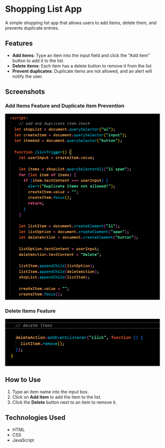 # Shopping List App

A simple shopping list app that allows users to add items, delete them, and prevents duplicate entries.

## Features

- **Add items**: Type an item into the input field and click the "Add item" button to add it to the list.
- **Delete items**: Each item has a delete button to remove it from the list.
- **Prevent duplicates**: Duplicate items are not allowed, and an alert will notify the user.

## Screenshots

### Add Items Feature and Duplicate item Prevention
![Add Items/Duplicate Item](./images/add%20and%20duplicate%20item%20check.png)

### Delete Items Feature
![Delete Items](./images/delete%20items.png)


## How to Use

1. Type an item name into the input box.
2. Click on **Add item** to add the item to the list.
3. Click the **Delete** button next to an item to remove it.

## Technologies Used

- HTML
- CSS
- JavaScript



